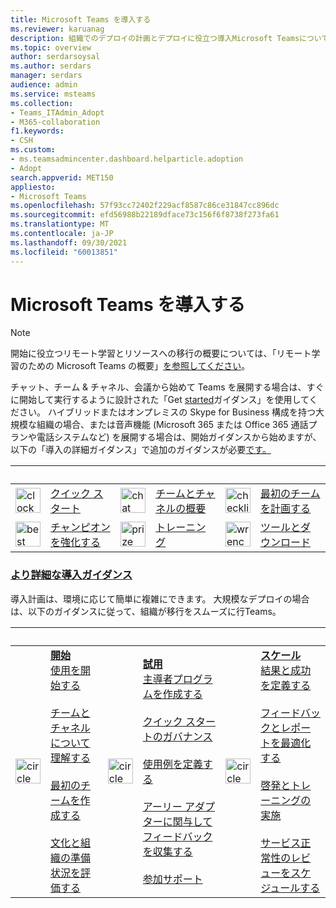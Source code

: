 ```yaml
---
title: Microsoft Teams を導入する
ms.reviewer: karuanag
description: 組織でのデプロイの計画とデプロイに役立つ導入Microsoft Teamsについて学習します。
ms.topic: overview
author: serdarsoysal
ms.author: serdars
manager: serdars
audience: admin
ms.service: msteams
ms.collection:
- Teams_ITAdmin_Adopt
- M365-collaboration
f1.keywords:
- CSH
ms.custom:
- ms.teamsadmincenter.dashboard.helparticle.adoption
- Adopt
search.appverid: MET150
appliesto:
- Microsoft Teams
ms.openlocfilehash: 57f93cc72402f229acf8587c86ce31847cc896dc
ms.sourcegitcommit: efd56988b22189dface73c156f6f8738f273fa61
ms.translationtype: MT
ms.contentlocale: ja-JP
ms.lasthandoff: 09/30/2021
ms.locfileid: "60013851"
---
```

# <a name="adopt-microsoft-teams"></a>Microsoft Teams を導入する

> [!NOTE]
> 開始に役立つリモート学習とリソースへの移行の概要については、「リモート学習のための Microsoft Teams の概要」[を参照してください](remote-learning-edu.md)。

チャット、チーム & チャネル、会議から始めて Teams を展開する場合は、すぐに開始して実行するように設計された「Get [started](get-started-with-teams-quick-start.md)ガイダンス」を使用してください。 ハイブリッドまたはオンプレミスの Skype for Business 構成を持つ大規模な組織の場合、または音声機能 (Microsoft 365 または Office 365 通話プランや電話システムなど) を展開する場合は、開始ガイダンスから始めますが、以下の「導入の詳細ガイダンス」で追加のガイダンスが必要[です。](#deeper-adoption-guidance)

|&nbsp;|&nbsp;|&nbsp;|&nbsp;|&nbsp;|&nbsp;|
| :-------------| :-------------| :-------------| :-------------| :-------------| :-------------|
| <img src="/office/media/icons/clock-teams.svg" alt="clock" width="40 px" height="40 px"> | [クイック スタート](./teams-adoption-quick-start-checklist.md) | <img src="/office/media/icons/chat.svg" alt="chat bubbles" width="40 px" height="40 px"> | [チームとチャネルの概要](./teams-adoption-understand-teams-and-channels.md) | <img src="/office/media/icons/task-checklist-planning-teams.svg" alt="checklist" width="40 px" height="40 px"> | [最初のチームを計画する](./teams-adoption-your-first-teams.md) |
| <img src="/office/media/icons/best-practices-teams.svg" alt="best practices" width="40 px" height="40 px"> | [チャンピオンを強化する](./teams-adoption-create-champions-program.md) | <img src="/office/media/icons/education-tutorial-teams.svg" alt="prize ribbon" width="40 px" height="40 px"> | [トレーニング](./training-microsoft-teams-landing-page.md) | <img src="/office/media/icons/toolbox.svg" alt="wrench" width="40 px" height="40 px"> | [ツールとダウンロード](./adopt-tools-and-downloads.md) |

### <a name="deeper-adoption-guidance"></a>[より詳細な導入ガイダンス](#deeper-adoption-guidance)

導入計画は、環境に応じて簡単に複雑にできます。 大規模なデプロイの場合は、以下のガイダンスに従って、組織が移行をスムーズに行Teams。

|&nbsp;|&nbsp;|&nbsp;|&nbsp;|&nbsp;|&nbsp;|
| :-------------| :-------------| :-------------| :-------------| :-------------| :-------------|
| <img src="/office/media/icons/circle-number-1-teams.svg" alt="circle number one" width="40 px" height="40 px"> | **[開始](./teams-adoption-phase1.md)** <br/> [使用を開始する](./teams-adoption-get-started.md) <br/><br/> [チームとチャネルについて理解する](./teams-adoption-understand-teams-and-channels.md) <br/><br/> [最初のチームを作成する](./teams-adoption-your-first-teams.md) <br/><br/> [文化と組織の準備状況を評価する](./teams-adoption-assess-readiness.md) | <img src="/office/media/icons/circle-number-2-teams.svg" alt="circle number 2" width="40 px" height="40 px"> | **[試用](./teams-adoption-phase2-experiment.md)** <br/> [主導者プログラムを作成する](./teams-adoption-create-champions-program.md) <br/><br/> [クイック スタートのガバナンス](./teams-adoption-governance-quick-start.md)<br/><br/> [使用例を定義する](./teams-adoption-define-usage-scenarios.md) <br/><br/> [アーリー アダプターに関与してフィードバックを収集する](./teams-adoption-onboard-early-adopters.md) <br/><br/> [参加サポート](./teams-adoption-onboard-support.md) | <img src="/office/media/icons/circle-number-3-teams.svg" alt="circle number 3" width="40 px" height="40 px"> | **[スケール](./teams-adoption-phase3-enable.md)** <br/> [結果と成功を定義する](./teams-adoption-define-outcomes.md) <br/><br/> [フィードバックとレポートを最適化する](./teams-adoption-optimize-feedback-and-reporting.md) <br/><br/> [啓発とトレーニングの実施](./teams-adoption-drive-awareness.md) <br/><br/> [サービス正常性のレビューをスケジュールする](./teams-adoption-schedule-service-health-reviews.md) |

